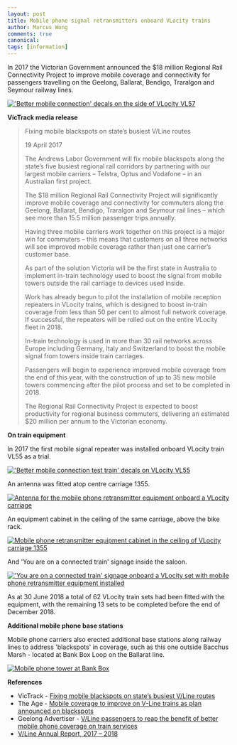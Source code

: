 ```yaml
---
layout: post
title: Mobile phone signal retransmitters onboard VLocity trains
author: Marcus Wong
comments: true
canonical: 
tags: [information]
---
```


In 2017 the Victorian Government announced the $18 million Regional Rail Connectivity Project to improve mobile coverage and connectivity for passengers travelling on the Geelong, Ballarat, Bendigo, Traralgon and Seymour railway lines.

<a href="https://railgallery.wongm.com/vline-mobile-signal-repeaters/F126_7055.jpg.html"><img src="https://railgallery.wongm.com/cache/vline-mobile-signal-repeaters/F126_7055_595.jpg?cached=1588916054" alt="'Better mobile connection' decals on the side of VLocity VL57" /></a>

**VicTrack media release**

<blockquote>Fixing mobile blackspots on state’s busiest V/Line routes

19 April 2017

The Andrews Labor Government will fix mobile blackspots along the state’s five busiest regional rail corridors by partnering with our largest mobile carriers – Telstra, Optus and Vodafone – in an Australian first project.

The $18 million Regional Rail Connectivity Project will significantly improve mobile coverage and connectivity for commuters along the Geelong, Ballarat, Bendigo, Traralgon and Seymour rail lines – which see more than 15.5 million passenger trips annually.

Having three mobile carriers work together on this project is a major win for commuters – this means that customers on all three networks will see improved mobile coverage rather than just one carrier’s customer base.

As part of the solution Victoria will be the first state in Australia to implement in-train technology used to boost the signal from mobile towers outside the rail carriage to devices used inside.

Work has already begun to pilot the installation of mobile reception repeaters in VLocity trains, which is designed to boost in-train coverage from less than 50 per cent to almost full network coverage. If successful, the repeaters will be rolled out on the entire VLocity fleet in 2018.

In-train technology is used in more than 30 rail networks across Europe including Germany, Italy and Switzerland to boost the mobile signal from towers inside train carriages.

Passengers will begin to experience improved mobile coverage from the end of this year, with the construction of up to 35 new mobile towers commencing after the pilot process and set to be completed in 2018.

The Regional Rail Connectivity Project is expected to boost productivity for regional business commuters, delivering an estimated $20 million per annum to the Victorian economy.</blockquote>

**On train equipment**

In 2017 the first mobile signal repeater was installed onboard VLocity train VL55 as a trial.

<a href="https://railgallery.wongm.com/vline-mobile-signal-repeaters/F123_4722.jpg.html"><img src="https://railgallery.wongm.com/cache/vline-mobile-signal-repeaters/F123_4722_595.jpg?cached=1517442559" alt="'Better mobile connection test train' decals on VLocity VL55" /></a>

An antenna was fitted atop centre carriage 1355. 

<a href="https://railgallery.wongm.com/vline-mobile-signal-repeaters/F126_3925.jpg.html"><img src="https://railgallery.wongm.com/cache/vline-mobile-signal-repeaters/F126_3925_595.jpg?cached=1527727726" alt="Antenna for the mobile phone retransmitter equipment onboard a VLocity carriage" /></a>

An equipment cabinet in the ceiling of the same carriage, above the bike rack.

<a href="https://railgallery.wongm.com/vline-mobile-signal-repeaters/F123_4723.jpg.html"><img src="https://railgallery.wongm.com/cache/vline-mobile-signal-repeaters/F123_4723_595.jpg?cached=1517442559" alt="Mobile phone retransmitter equipment cabinet in the ceiling of VLocity carriage 1355" /></a>

And 'You are on a connected train' signage inside the saloon.

<a href="https://railgallery.wongm.com/vline-mobile-signal-repeaters/F126_6290.jpg.html"><img src="https://railgallery.wongm.com/cache/vline-mobile-signal-repeaters/F126_6290_595.jpg?cached=1528335638" alt="'You are on a connected train' signage onboard a VLocity set with mobile phone retransmitter equipment installed" /></a>

As at 30 June 2018 a total of 62 VLocity train sets had been fitted with the equipment, with the remaining 13 sets to be completed before the end of December 2018. 

**Additional mobile phone base stations**

Mobile phone carriers also erected additional base stations along railway lines to address 'blackspots' in coverage, such as this one outside Bacchus Marsh - located at Bank Box Loop on the Ballarat line.

<a href="https://www.railgeelong.com/gallery/melbourne-ballarat/bank-box/F133_2106.JPG.html"><img src="https://www.railgeelong.com/cache/melbourne-ballarat/bank-box/F133_2106_640.jpg?cached=1567145239" alt="Mobile phone tower at Bank Box" /></a>

**References**

* VicTrack - [Fixing mobile blackspots on state’s busiest V/Line routes](https://www.victrack.com.au/news/news-and-media/2017/fixing-mobile-blackspots-on-states-busiest-vline-routes)
* The Age - [Mobile coverage to improve on V-Line trains as plan announced on blackspots](https://www.theage.com.au/national/victoria/mobile-coverage-to-improve-on-vline-trains-as-plan-announced-on-blackspots-20170418-gvmxck.html)
* Geelong Advertiser - [V/Line passengers to reap the benefit of better mobile phone coverage on train services](https://www.geelongadvertiser.com.au/news/geelong/vline-passengers-to-reap-the-benefit-of-better-mobile-phone-coverage-on-train-services/news-story/8a96690c5fd809fa17920c656a9a59f6?nk=0561ecfd5e8041ca5f590df8b79f114f-1528344052)
* [V/Line Annual Report, 2017 – 2018](https://corporate.vline.com.au/getattachment/affab6c5-4be8-4a24-9a29-cd331ccec900/Annual-Report-2017-18)